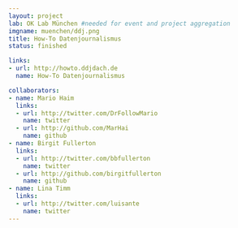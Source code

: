 ```yaml
---
layout: project
lab: OK Lab München #needed for event and project aggregation
imgname: muenchen/ddj.png
title: How-To Datenjournalismus
status: finished

links:
- url: http://howto.ddjdach.de
  name: How-To Datenjournalismus

collaborators:
- name: Mario Haim
  links:
  - url: http://twitter.com/DrFollowMario
    name: twitter
  - url: http://github.com/MarHai
    name: github
- name: Birgit Fullerton
  links:
  - url: http://twitter.com/bbfullerton
    name: twitter
  - url: http://github.com/birgitfullerton
    name: github
- name: Lina Timm
  links:
  - url: http://twitter.com/luisante
    name: twitter
---
```

